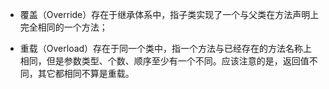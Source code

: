 * 覆盖（Override）存在于继承体系中，指子类实现了一个与父类在方法声明上完全相同的一个方法；

* 重载（Overload）存在于同一个类中，指一个方法与已经存在的方法名称上相同，但是参数类型、个数、顺序至少有一个不同。应该注意的是，返回值不同，其它都相同不算是重载。

